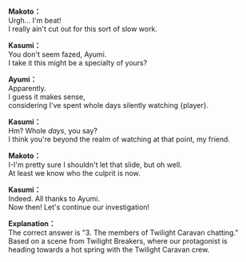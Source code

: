 # 

  
**Makoto：**  
Urgh... I'm beat!  
I really ain't cut out for this sort of slow work.  
  
**Kasumi：**  
You don't seem fazed, Ayumi.  
I take it this might be a specialty of yours?  
  
**Ayumi：**  
Apparently.  
I guess it makes sense,  
considering I've spent whole days silently watching {player}.  
  
**Kasumi：**  
Hm? Whole *days*, you say?  
I think you're beyond the realm of watching at that point, my friend.  
  
**Makoto：**  
I-I'm pretty sure I shouldn't let that slide, but oh well.  
At least we know who the culprit is now.  
  
**Kasumi：**  
Indeed. All thanks to Ayumi.  
Now then! Let's continue our investigation!  
  
**Explanation：**  
The correct answer is \"3. The members of Twilight Caravan chatting.\"  
Based on a scene from Twilight Breakers, where our protagonist is  
heading towards a hot spring with the Twilight Caravan crew.  
